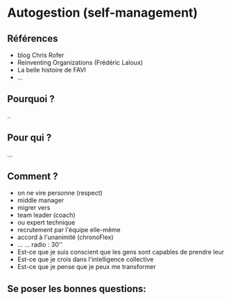 # Autogestion  (self-management)

## Références
- blog Chris Rofer
- Reinventing Organizations (Frédéric Laloux)
- La belle histoire de FAVI
- ...
 
## Pourquoi ?
..

## Pour qui ?
...

## Comment ?
- on ne vire personne (respect)
- middle manager
 - migrer vers 
  - team leader (coach)
  - ou expert technique
- recrutement par l'équipe elle-même
 - accord à l'unanimité (chronoFlex) 
- ...
...
radio : 30''
- Est-ce que je suis conscient que les gens sont capables de prendre leur 
- Est-ce que je crois dans l'intelligence collective 
- Est-ce que je pense que je peux me transformer 

Se poser les bonnes questions:
- 
